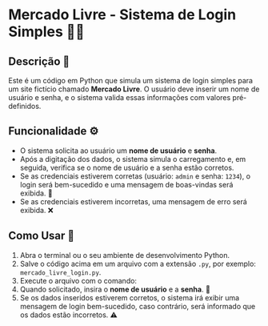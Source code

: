 # Mercado Livre - Sistema de Login Simples 🛒🔐

## Descrição 📜
Este é um código em Python que simula um sistema de login simples para um site fictício chamado **Mercado Livre**. O usuário deve inserir um nome de usuário e senha, e o sistema valida essas informações com valores pré-definidos.

## Funcionalidade ⚙️
- O sistema solicita ao usuário um **nome de usuário** e **senha**.
- Após a digitação dos dados, o sistema simula o carregamento e, em seguida, verifica se o nome de usuário e a senha estão corretos.
- Se as credenciais estiverem corretas (usuário: `admin` e senha: `1234`), o login será bem-sucedido e uma mensagem de boas-vindas será exibida. 🎉
- Se as credenciais estiverem incorretas, uma mensagem de erro será exibida. ❌

## Como Usar 📝
1. Abra o terminal ou o seu ambiente de desenvolvimento Python.
2. Salve o código acima em um arquivo com a extensão `.py`, por exemplo: `mercado_livre_login.py`.
3. Execute o arquivo com o comando:
4. Quando solicitado, insira o **nome de usuário** e a **senha**. 🔑
5. Se os dados inseridos estiverem corretos, o sistema irá exibir uma mensagem de login bem-sucedido, caso contrário, será informado que os dados estão incorretos. ⚠️

